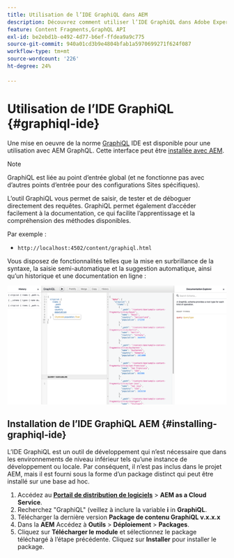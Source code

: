 ```yaml
---
title: Utilisation de l’IDE GraphiQL dans AEM
description: Découvrez comment utiliser l’IDE GraphiQL dans Adobe Experience Manager.
feature: Content Fragments,GraphQL API
exl-id: be2ebd1b-e492-4d77-b6ef-ffdea9a9c775
source-git-commit: 940a01cd3b9e4804bfab1a5970699271f624f087
workflow-type: tm+mt
source-wordcount: '226'
ht-degree: 24%

---
```


# Utilisation de l’IDE GraphiQL {#graphiql-ide}

Une mise en oeuvre de la norme [GraphiQL](https://graphql.org/learn/serving-over-http/#graphiql) IDE est disponible pour une utilisation avec AEM GraphQL. Cette interface peut être [installée avec AEM](#installing-graphiql-ide).

>[!NOTE]
>
>GraphiQL est liée au point d’entrée global (et ne fonctionne pas avec d’autres points d’entrée pour des configurations Sites spécifiques).

L’outil GraphiQL vous permet de saisir, de tester et de déboguer directement des requêtes. GraphiQL permet également d’accéder facilement à la documentation, ce qui facilite l’apprentissage et la compréhension des méthodes disponibles.

Par exemple :

* `http://localhost:4502/content/graphiql.html`

Vous disposez de fonctionnalités telles que la mise en surbrillance de la syntaxe, la saisie semi-automatique et la suggestion automatique, ainsi qu’un historique et une documentation en ligne :

![Interface GraphiQL](assets/cfm-graphiql-interface.png "Interface GraphiQL")

## Installation de l’IDE GraphiQL AEM {#installing-graphiql-ide}

L’IDE GraphiQL est un outil de développement qui n’est nécessaire que dans les environnements de niveau inférieur tels qu’une instance de développement ou locale. Par conséquent, il n’est pas inclus dans le projet AEM, mais il est fourni sous la forme d’un package distinct qui peut être installé sur une base ad hoc.

1. Accédez au **[Portail de distribution de logiciels](https://experience.adobe.com/#/downloads/content/software-distribution/en/aemcloud.html)** > **AEM as a Cloud Service**.
1. Recherchez &quot;GraphiQL&quot; (veillez à inclure la variable **i** in **GraphiQL**.
1. Télécharger la dernière version **Package de contenu GraphiQL v.x.x.x**
1. Dans la **AEM** Accédez à **Outils** > **Déploiement** > **Packages**.
1. Cliquez sur **Télécharger le module** et sélectionnez le package téléchargé à l’étape précédente. Cliquez sur **Installer** pour installer le package.
